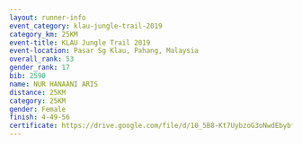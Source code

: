 ```yaml
---
layout: runner-info 
event_category: klau-jungle-trail-2019 
category_km: 25KM 
event-title: KLAU Jungle Trail 2019 
event-location: Pasar Sg Klau, Pahang, Malaysia 
overall_rank: 53
gender_rank: 17
bib: 2590
name: NUR HANAANI ARIS
distance: 25KM
category: 25KM
gender: Female
finish: 4-49-56
certificate: https://drive.google.com/file/d/10_5B8-Kt7UybzoG3oNwdEbybfm7jIOXl/view?usp=sharing
---
```

